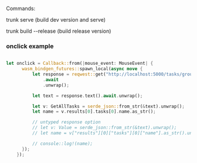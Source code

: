 Commands:

trunk serve (build dev version and serve)

trunk build --release (build release version)

### onclick example

```rs

let onclick = Callback::from(|mouse_event: MouseEvent| {
      wasm_bindgen_futures::spawn_local(async move {
          let response = reqwest::get("http://localhost:5000/tasks/group?page=1")
              .await
              .unwrap();

          let text = response.text().await.unwrap();

          let v: GetAllTasks = serde_json::from_str(&text).unwrap();
          let name = v.results[0].tasks[0].name.as_str();

          // untyped response option
          // let v: Value = serde_json::from_str(&text).unwrap();
          // let name = v["results"][0]["tasks"][0]["name"].as_str().unwrap();

          // console::log!(name);
      });
    });
```
